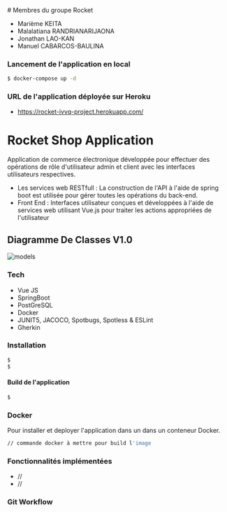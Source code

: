 # Membres du groupe Rocket
* Marième KEITA
* Malalatiana RANDRIANARIJAONA
* Jonathan LAO-KAN
* Manuel CABARCOS-BAULINA

### Lancement de l'application en local

```sh
$ docker-compose up -d
```

### URL de l'application déployée sur Heroku
* <https://rocket-ivvq-project.herokuapp.com/>

# Rocket Shop Application
Application de commerce électronique développée pour effectuer des opérations de rôle d'utilisateur admin et client avec les interfaces utilisateurs respectives.

  - Les services web RESTfull : La construction de l'API à l'aide de spring boot est utilisée pour gérer toutes les opérations du back-end.
  - Front End : Interfaces utilisateur conçues et développées à l'aide de services web utilisant Vue.js pour traiter les actions appropriées de l'utilisateur

 ## Diagramme De Classes V1.0

 ![models](https://user-images.githubusercontent.com/55536171/79555437-e0eceb80-809f-11ea-9994-21374698a8c6.png)

### Tech

* Vue JS
* SpringBoot
* PostGreSQL
* Docker
* JUNIT5, JACOCO, Spotbugs, Spotless & ESLint
* Gherkin

### Installation

```sh
$
$
```

#### Build de l'application

```sh
$
```

### Docker
Pour installer et deployer l'application dans un dans un conteneur Docker.
```sh
// commande docker à mettre pour build l'image
```


### Fonctionnalités implémentées

 - //
 - //


### Git Workflow
